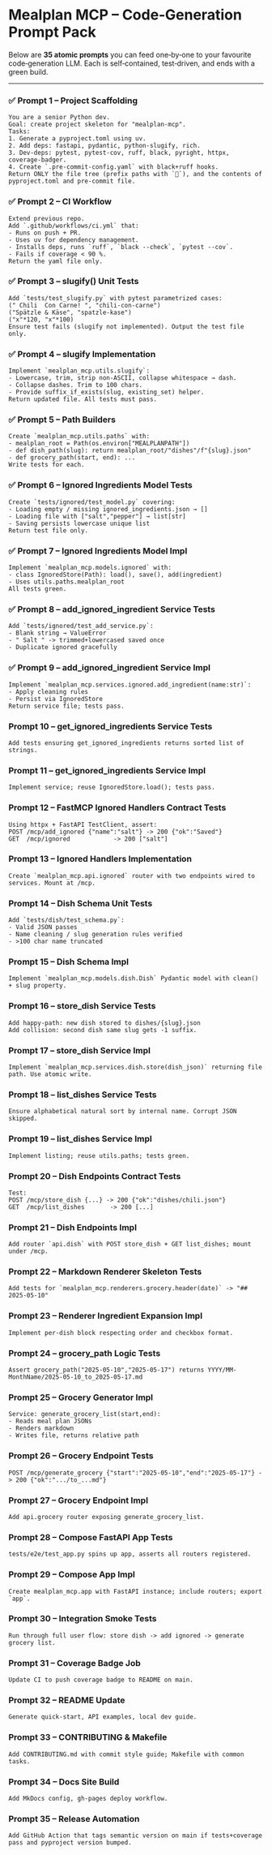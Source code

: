 # Mealplan MCP – Code‑Generation Prompt Pack

Below are **35 atomic prompts** you can feed one‑by‑one to your favourite code‑generation LLM.
Each is self‑contained, test‑driven, and ends with a green build.

---

### ✅ Prompt 1 – Project Scaffolding
```text
You are a senior Python dev.
Goal: create project skeleton for "mealplan-mcp".
Tasks:
1. Generate a pyproject.toml using uv.
2. Add deps: fastapi, pydantic, python-slugify, rich.
3. Dev-deps: pytest, pytest-cov, ruff, black, pyright, httpx, coverage-badger.
4. Create `.pre-commit-config.yaml` with black+ruff hooks.
Return ONLY the file tree (prefix paths with `📄`), and the contents of pyproject.toml and pre-commit file.
```

### ✅ Prompt 2 – CI Workflow
```text
Extend previous repo.
Add `.github/workflows/ci.yml` that:
- Runs on push + PR.
- Uses uv for dependency management.
- Installs deps, runs `ruff`, `black --check`, `pytest --cov`.
- Fails if coverage < 90 %.
Return the yaml file only.
```

### ✅ Prompt 3 – slugify() Unit Tests
```text
Add `tests/test_slugify.py` with pytest parametrized cases:
(" Chili  Con Carne! ", "chili-con-carne")
("Spätzle & Käse", "spatzle-kase")
("x"*120, "x"*100)
Ensure test fails (slugify not implemented). Output the test file only.
```

### ✅ Prompt 4 – slugify Implementation
```text
Implement `mealplan_mcp.utils.slugify`:
- Lowercase, trim, strip non-ASCII, collapse whitespace → dash.
- Collapse dashes. Trim to 100 chars.
- Provide suffix_if_exists(slug, existing_set) helper.
Return updated file. All tests must pass.
```

### ✅ Prompt 5 – Path Builders
```text
Create `mealplan_mcp.utils.paths` with:
- mealplan_root = Path(os.environ["MEALPLANPATH"])
- def dish_path(slug): return mealplan_root/"dishes"/f"{slug}.json"
- def grocery_path(start, end): ...
Write tests for each.
```

### ✅ Prompt 6 – Ignored Ingredients Model Tests
```text
Create `tests/ignored/test_model.py` covering:
- Loading empty / missing ignored_ingredients.json → []
- Loading file with ["salt","pepper"] → list[str]
- Saving persists lowercase unique list
Return test file only.
```

### ✅ Prompt 7 – Ignored Ingredients Model Impl
```text
Implement `mealplan_mcp.models.ignored` with:
- class IgnoredStore(Path): load(), save(), add(ingredient)
- Uses utils.paths.mealplan_root
All tests green.
```

### ✅ Prompt 8 – add_ignored_ingredient Service Tests
```text
Add `tests/ignored/test_add_service.py`:
- Blank string → ValueError
- " Salt " -> trimmed+lowercased saved once
- Duplicate ignored gracefully
```

### ✅ Prompt 9 – add_ignored_ingredient Service Impl
```text
Implement `mealplan_mcp.services.ignored.add_ingredient(name:str)`:
- Apply cleaning rules
- Persist via IgnoredStore
Return service file; tests pass.
```

### Prompt 10 – get_ignored_ingredients Service Tests
```text
Add tests ensuring get_ignored_ingredients returns sorted list of strings.
```

### Prompt 11 – get_ignored_ingredients Service Impl
```text
Implement service; reuse IgnoredStore.load(); tests pass.
```

### Prompt 12 – FastMCP Ignored Handlers Contract Tests
```text
Using httpx + FastAPI TestClient, assert:
POST /mcp/add_ignored {"name":"salt"} -> 200 {"ok":"Saved"}
GET  /mcp/ignored            -> 200 ["salt"]
```

### Prompt 13 – Ignored Handlers Implementation
```text
Create `mealplan_mcp.api.ignored` router with two endpoints wired to services. Mount at /mcp.
```

### Prompt 14 – Dish Schema Unit Tests
```text
Add `tests/dish/test_schema.py`:
- Valid JSON passes
- Name cleaning / slug generation rules verified
- >100 char name truncated
```

### Prompt 15 – Dish Schema Impl
```text
Implement `mealplan_mcp.models.dish.Dish` Pydantic model with clean() + slug property.
```

### Prompt 16 – store_dish Service Tests
```text
Add happy‑path: new dish stored to dishes/{slug}.json
Add collision: second dish same slug gets -1 suffix.
```

### Prompt 17 – store_dish Service Impl
```text
Implement `mealplan_mcp.services.dish.store(dish_json)` returning file path. Use atomic write.
```

### Prompt 18 – list_dishes Service Tests
```text
Ensure alphabetical natural sort by internal name. Corrupt JSON skipped.
```

### Prompt 19 – list_dishes Service Impl
```text
Implement listing; reuse utils.paths; tests green.
```

### Prompt 20 – Dish Endpoints Contract Tests
```text
Test:
POST /mcp/store_dish {...} -> 200 {"ok":"dishes/chili.json"}
GET  /mcp/list_dishes       -> 200 [...]
```

### Prompt 21 – Dish Endpoints Impl
```text
Add router `api.dish` with POST store_dish + GET list_dishes; mount under /mcp.
```

### Prompt 22 – Markdown Renderer Skeleton Tests
```text
Add tests for `mealplan_mcp.renderers.grocery.header(date)` -> "## 2025-05-10"
```

### Prompt 23 – Renderer Ingredient Expansion Impl
```text
Implement per‑dish block respecting order and checkbox format.
```

### Prompt 24 – grocery_path Logic Tests
```text
Assert grocery_path("2025-05-10","2025-05-17") returns YYYY/MM-MonthName/2025-05-10_to_2025-05-17.md
```

### Prompt 25 – Grocery Generator Impl
```text
Service: generate_grocery_list(start,end):
- Reads meal plan JSONs
- Renders markdown
- Writes file, returns relative path
```

### Prompt 26 – Grocery Endpoint Tests
```text
POST /mcp/generate_grocery {"start":"2025-05-10","end":"2025-05-17"} -> 200 {"ok":".../to_...md"}
```

### Prompt 27 – Grocery Endpoint Impl
```text
Add api.grocery router exposing generate_grocery_list.
```

### Prompt 28 – Compose FastAPI App Tests
```text
tests/e2e/test_app.py spins up app, asserts all routers registered.
```

### Prompt 29 – Compose App Impl
```text
Create mealplan_mcp.app with FastAPI instance; include routers; export `app`.
```

### Prompt 30 – Integration Smoke Tests
```text
Run through full user flow: store dish -> add ignored -> generate grocery list.
```

### Prompt 31 – Coverage Badge Job
```text
Update CI to push coverage badge to README on main.
```

### Prompt 32 – README Update
```text
Generate quick‑start, API examples, local dev guide.
```

### Prompt 33 – CONTRIBUTING & Makefile
```text
Add CONTRIBUTING.md with commit style guide; Makefile with common tasks.
```

### Prompt 34 – Docs Site Build
```text
Add MkDocs config, gh-pages deploy workflow.
```

### Prompt 35 – Release Automation
```text
Add GitHub Action that tags semantic version on main if tests+coverage pass and pyproject version bumped.
```
